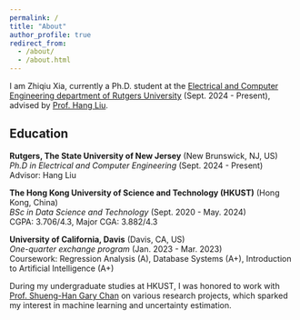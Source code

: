 ```yaml
---
permalink: /
title: "About"
author_profile: true
redirect_from: 
  - /about/
  - /about.html
---
```


I am Zhiqiu Xia, currently a Ph.D. student at the [Electrical and Computer Engineering department of Rutgers University](https://www.ece.rutgers.edu/) (Sept. 2024 - Present), advised by [Prof. Hang Liu](https://asherliu.github.io/). 

## Education

**Rutgers, The State University of New Jersey** (New Brunswick, NJ, US)  
*Ph.D in Electrical and Computer Engineering* (Sept. 2024 - Present)  
Advisor: Hang Liu

**The Hong Kong University of Science and Technology (HKUST)** (Hong Kong, China)  
*BSc in Data Science and Technology* (Sept. 2020 - May. 2024)  
CGPA: 3.706/4.3, Major CGA: 3.882/4.3

**University of California, Davis** (Davis, CA, US)  
*One-quarter exchange program* (Jan. 2023 - Mar. 2023)  
Coursework: Regression Analysis (A), Database Systems (A+), Introduction to Artificial Intelligence (A+)

During my undergraduate studies at HKUST, I was honored to work with [Prof. Shueng-Han Gary Chan](https://www.cse.ust.hk/~gchan/) on various research projects, which sparked my interest in machine learning and uncertainty estimation.
